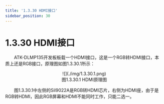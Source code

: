```yaml
---
title: '1.3.30 HDMI接口'
sidebar_position: 30
---
```


# 1.3.30 HDMI接口

&emsp;&emsp;ATK-DLMP135开发板板载一个HDMI接口，这是一个RGB转HDMI接口，本质上还是RGB接口，原理图如图1.3.30.1所示：

<center>
![](./img/1.3.30.1.png)<br />
图1.3.30.1 HDMI原理图
</center>

&emsp;&emsp;图1.3.30.1中左侧的Sil9022A是RGB转HDMI芯片，右侧为HDMI座，由于是RGB转HDMI，因此RGB屏幕和HDMI不能同时工作，只能二选一。

